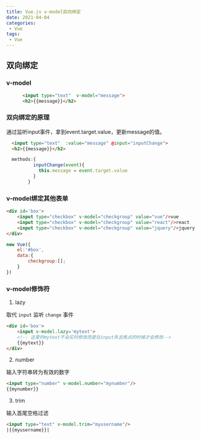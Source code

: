 ```yaml
---
title: Vue.js v-model双向绑定
date: 2021-04-04
categories:
 - Vue
tags:
 - Vue
---
```


## 双向绑定

### v-model
```html
      <input type="text"  v-model="message">
      <h2>{{message}}</h2>
```

### 双向绑定的原理
通过监听input事件，拿到event.target.value，更新message的值。
```html
  <input type="text"  :value="message" @input="inputChange">
  <h2>{{message}}</h2>
```
```js
  methods:{
          inputChange(event){
            this.message = event.target.value
          }
        }
```

### v-model绑定其他表单

```html
<div id='box'>
	<input type="checkbox" v-model="checkgroup" value="vue"/>vue
	<input type="checkbox" v-model="checkgroup" value="react"/>react
	<input type="checkbox" v-model="checkgroup" value="jquery"/>jquery
</div>
```

```js
new Vue({
    el:'#box',
    data:{
        checkgroup:[];
    }
})
```

### v-model修饰符

1. lazy

取代 `input` 监听 `change` 事件

```html
<div id='box'>
    <input v-model.lazy='mytext'>
    <!-- 这里的mytext不会实时修改而是在input失去焦点的时候才会修改-->
    {{mytext}} 
</div>
```
2. number

输入字符串转为有效的数字

```html
<input type="number" v-model.number="mynumber"/>
{{mynumber}}
```

3. trim

输入首尾空格过滤

```html
<input type="text" v-model.trim="myusername"/>
|{{myusername}}|  
```